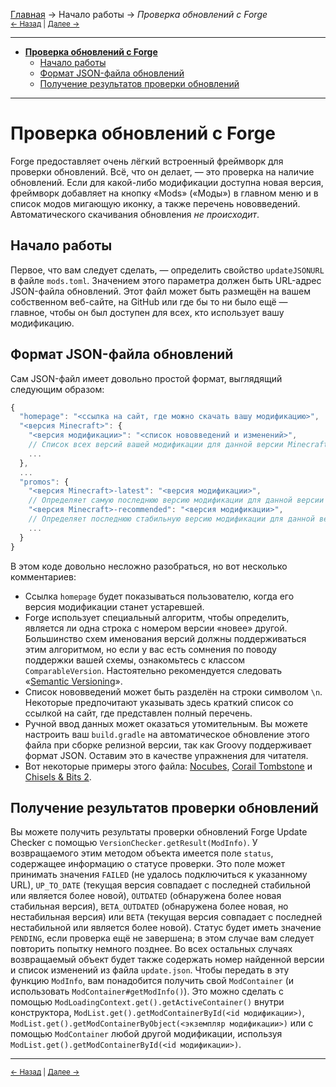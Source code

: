 [Главная](../index) → Начало работы → *Проверка обновлений с Forge*<br>
<small>[← Назад](Structuring_Your_Mod "Начало работы: Структура вашей модификации") | [Далее →](Debug_Profiler "Начало работы: Отладочный профилировщик")</small>

---

- [**Проверка обновлений с Forge**](#Forge_Update_Checker)
  + [Начало работы](#Getting_Started)
  + [Формат JSON-файла обновлений](#Update_JSON_format)
  + [Получение результатов проверки обновлений](#Retrieving_Update_Check_Results)

---

# <a name="Forge_Update_Checker"></a>Проверка обновлений с Forge
Forge предоставляет очень лёгкий встроенный фреймворк для проверки обновлений. Всё, что он делает, — это проверка на наличие обновлений. Если для какой-либо модификации доступна новая версия, фреймворк добавляет на кнопку «Mods» («Моды») в главном меню и в список модов мигающую иконку, а также перечень нововведений. Автоматического скачивания обновления *не происходит*.

## <a name="Getting_Started"></a>Начало работы
Первое, что вам следует сделать, — определить свойство `updateJSONURL` в файле `mods.toml`. Значением этого параметра должен быть URL-адрес JSON-файла обновлений. Этот файл может быть размещён на вашем собственном веб-сайте, на GitHub или где бы то ни было ещё — главное, чтобы он был доступен для всех, кто использует вашу модификацию.

## <a name="Update_JSON_format"></a>Формат JSON-файла обновлений
Сам JSON-файл имеет довольно простой формат, выглядящий следующим образом:

```javascript
{
  "homepage": "<ссылка на сайт, где можно скачать вашу модификацию>",
  "<версия Minecraft>": {
    "<версия модификации>": "<список нововведений и изменений>", 
    // Список всех версий вашей модификации для данной версии Minecraft с их нововведениями
    ...
  },
  ...
  "promos": {
    "<версия Minecraft>-latest": "<версия модификации>",
    // Определяет самую последнюю версию модификации для данной версии Minecraft
    "<версия Minecraft>-recommended": "<версия модификации>",
    // Определяет последнюю стабильную версию модификации для данной версии Minecraft
    ...
  }
}
```

В этом коде довольно несложно разобраться, но вот несколько комментариев:
- Ссылка `homepage` будет показываться пользователю, когда его версия модификации станет устаревшей.
- Forge использует специальный алгоритм, чтобы определить, является ли одна строка с номером версии «новее» другой. Большинство схем именования версий должны поддерживаться этим алгоритмом, но если у вас есть сомнения по поводу поддержки вашей схемы, ознакомьтесь с классом `ComparableVersion`. Настоятельно рекомендуется следовать «[Semantic Versioning](https://semver.org/lang/ru)».
- Список нововведений может быть разделён на строки символом `\n`. Некоторые предпочитают указывать здесь краткий список со ссылкой на сайт, где представлен полный перечень.
- Ручной ввод данных может оказаться утомительным. Вы можете настроить ваш `build.gradle` на автоматическое обновление этого файла при сборке релизной версии, так как Groovy поддерживает формат JSON. Оставим это в качестве упражнения для читателя.
- Вот некоторые примеры этого файла: [Nocubes](https://cadiboo.github.io/projects/nocubes/update.json), [Corail Tombstone](https://github.com/Corail31/tombstone_lite/blob/master/update.json) и [Chisels & Bits 2](https://github.com/Corail31/tombstone_lite/blob/master/update.json).

## <a name="Retrieving_Update_Check_Results"></a>Получение результатов проверки обновлений
Вы можете получить результаты проверки обновлений Forge Update Checker с помощью `VersionChecker.getResult(ModInfo)`. У возвращаемого этим методом объекта имеется поле `status`, содержащее информацию о статусе проверки. Это поле может принимать значения `FAILED` (не удалось подключиться к указанному URL), `UP_TO_DATE` (текущая версия совпадает с последней стабильной или является более новой), `OUTDATED` (обнаружена более новая стабильная версия), `BETA_OUTDATED` (обнаружена более новая, но нестабильная версия) или `BETA` (текущая версия совпадает с последней нестабильной или является более новой). Статус будет иметь значение `PENDING`, если проверка ещё не завершена; в этом случае вам следует повторить попытку немного позднее. Во всех остальных случаях возвращаемый объект будет также содержать номер найденной версии и список изменений из файла `update.json`. Чтобы передать в эту функцию `ModInfo`, вам понадобится получить свой `ModContainer` (и использовать `ModContainer#getModInfo()`). Это можно сделать с помощью `ModLoadingContext.get().getActiveContainer()` внутри конструктора, `ModList.get().getModContainerById(<id модификации>)`, `ModList.get().getModContainerByObject(<экземпляр модификации>)` или с помощью `ModContainer` любой другой модификации, используя `ModList.get().getModContainerById(<id модификации>)`.

---

<small>[← Назад](Structuring_Your_Mod "Начало работы: Структура вашей модификации") | [Далее →](Debug_Profiler "Начало работы: Отладочный профилировщик")</small>